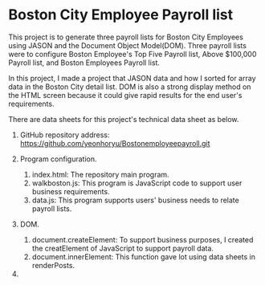 # Boston City Employee Payroll list 

This project is to generate three payroll lists for Boston City Employees using JASON and the Document Object Model(DOM).
Three payroll lists were to configure Boston Employee's Top Five Payroll list, Above $100,000 Payroll list, and Boston Employees Payroll list.

In this project, I made a project that JASON data and how I sorted for array data in the Boston City detail list. 
DOM is also a strong display method on the HTML screen because it could give rapid results for the end user's requirements. 

There are data sheets for this project's technical data sheet as below.
1. GitHub repository address: https://github.com/yeonhoryu/Bostonemployeepayroll.git
2. Program configuration.
   1) index.html: The repository main program.
   2) walkboston.js: This program is JavaScript code to support user business requirements. 
   3) data.js: This program supports users' business needs to relate payroll lists.
3. DOM.
   1) document.createElement: To support business purposes, I created the creatElement of JavaScript to support payroll data.
   2) document.innerElement: This function gave lot using data sheets in renderPosts.
  
4. 
  
   
